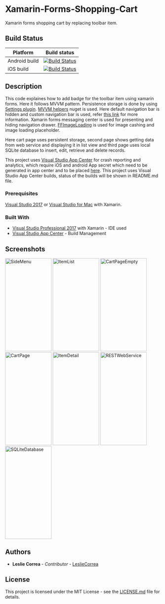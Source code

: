 # Xamarin-Forms-Shopping-Cart
Xamarin forms shopping cart by replacing toolbar item.

## Build Status
Platform  | Build status
------------- | -------------
Android build | [![Build Status](https://build.appcenter.ms/v0.1/apps/5a4a818c-0cb4-4be2-81ee-2fb7bc4775cd/branches/master/badge)](https://github.com/LeslieCorrea/Xamarin-Forms-Shopping-Cart)   
iOS build | [![Build Status](https://build.appcenter.ms/v0.1/apps/8649f4ab-0a7f-4f3e-a3d2-863671de8558/branches/master/badge)](https://github.com/LeslieCorrea/Xamarin-Forms-Shopping-Cart)

## Description
This code explaines how to add badge for the toolbar item using xamarin forms. Here it follows MVVM pattern. Persistence storage is done by using [Settings plugin](https://github.com/jamesmontemagno/Xamarin.Plugins/tree/master/Settings). [MVVM helpers](https://github.com/jamesmontemagno/mvvm-helpers) nuget is used.
Here default navigation bar is hidden and custom navigation bar is used, refer [this link](https://social.technet.microsoft.com/wiki/contents/articles/37733.xamarin-shopping-cart-counter-in-forms-navigation-bar.aspx) for more information.
Xamarin forms messaging center is used for presenting and hiding navigation drawer. [FFImageLoading](https://github.com/luberda-molinet/FFImageLoading) is used for image cashing and image loading placeholder.

Here cart page uses persistent storage, second page shows getting data from web service and displaying it in list view and third page uses local SQLite database to insert, edit, retrieve and delete records. 

This project uses [Visual Studio App Center](https://appcenter.ms/) for crash reporting and analytics, which require iOS and android App secret which need to be generated in app center and to be placed [here](https://github.com/LeslieCorrea/Xamarin-Forms-Shopping-Cart/blob/master/ShoppingCarts/ShoppingCarts/Helpers/ApiKeys.cs). This project uses Visual Studio App Center builds, status of the builds will be shown in README.md file.

### Prerequisites
[Visual Studio 2017](https://visualstudio.microsoft.com/) or [Visual Studio for Mac](https://visualstudio.microsoft.com/) with Xamarin.

### Built With
* [Visual Studio Professional 2017](https://visualstudio.microsoft.com/vs/professional/) with Xamarin - IDE used
* [Visual Studio App Center](https://appcenter.ms/) - Build Management

## Screenshots
<p>
  <img src="https://github.com/LeslieCorrea/Xamarin-Forms-Shopping-Cart/blob/master/Screenshots/SideMenu.png" width="150" height="300" alt="SideMenu">
  <img src="https://github.com/LeslieCorrea/Xamarin-Forms-Shopping-Cart/blob/master/Screenshots/ItemList.png" width="150" height="300" alt="ItemList">
  <img src="https://github.com/LeslieCorrea/Xamarin-Forms-Shopping-Cart/blob/master/Screenshots/CartPageEmpty.png" width="150" height="300" alt="CartPageEmpty">
  <img src="https://github.com/LeslieCorrea/Xamarin-Forms-Shopping-Cart/blob/master/Screenshots/CartPage.png" width="150" height="300" alt="CartPage">
  <img src="https://github.com/LeslieCorrea/Xamarin-Forms-Shopping-Cart/blob/master/Screenshots/ItemDetail.png" width="150" height="300" alt="ItemDetail">
  <img src="https://github.com/LeslieCorrea/Xamarin-Forms-Shopping-Cart/blob/master/Screenshots/RESTWebService.png" width="150"       height="300" alt="RESTWebService">
  <img src="https://github.com/LeslieCorrea/Xamarin-Forms-Shopping-Cart/blob/master/Screenshots/SQLiteDatabase.png" width="150" height="300" alt="SQLiteDatabase">  
</p>

## Authors

* **Leslie Correa** - *Contributor* - [LeslieCorrea](https://github.com/LeslieCorrea)


## License

This project is licensed under the MIT License - see the [LICENSE.md](https://github.com/LeslieCorrea/Xamarin-Forms-Shopping-Cart/blob/master/LICENSE) file for details.


